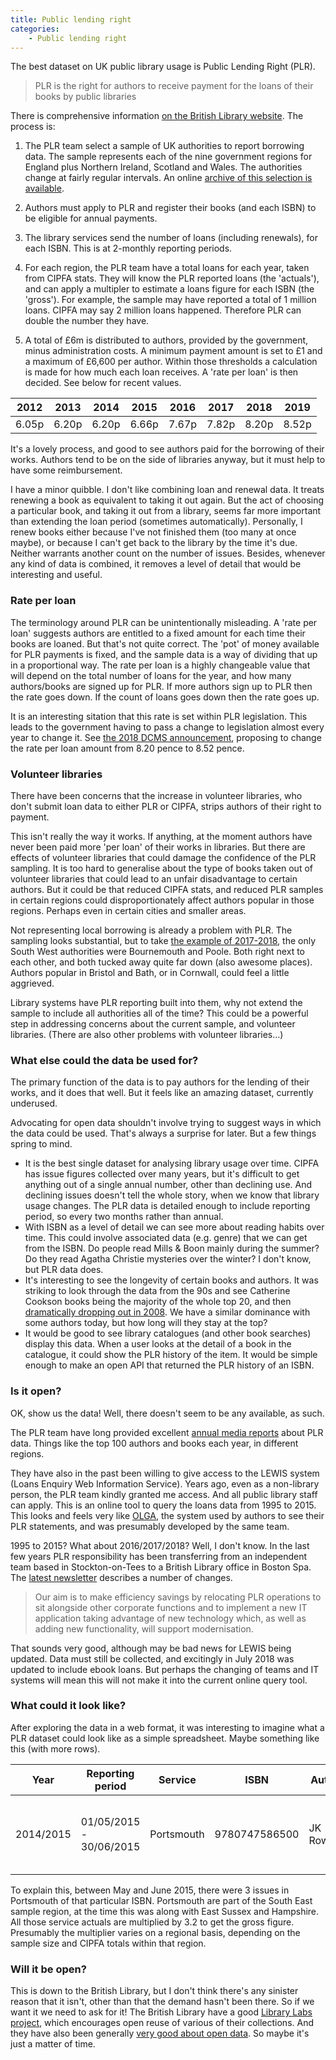 ```yaml
---
title: Public lending right
categories:
    - Public lending right
---
```


The best dataset on UK public library usage is Public Lending Right (PLR).

> PLR is the right for authors to receive payment for the loans of their books by public libraries

There is comprehensive information [on the British Library website](https://www.bl.uk/plr). The process is:

1. The PLR team select a sample of UK authorities to report borrowing data. The sample represents each of the nine government regions for England plus Northern Ireland, Scotland and Wales. The authorities change at fairly regular intervals. An online [archive of this selection is available](https://www.bl.uk/plr/uk-sample-library-archive).

2. Authors must apply to PLR and register their books (and each ISBN) to be eligible for annual payments.

3. The library services send the number of loans (including renewals), for each ISBN. This is at 2-monthly reporting periods.

4. For each region, the PLR team have a total loans for each year, taken from CIPFA stats. They will know the PLR reported loans (the 'actuals'), and can apply a multipler to estimate a loans figure for each ISBN (the 'gross'). For example, the sample may have reported a total of 1 million loans. CIPFA may say 2 million loans happened. Therefore PLR can double the number they have.

5. A total of £6m is distributed to authors, provided by the government, minus administration costs. A minimum payment amount is set to £1 and a maximum of £6,600 per author. Within those thresholds a calculation is made for how much each loan receives. A 'rate per loan' is then decided. See below for recent values.

| 2012 | 2013 | 2014 | 2015 | 2016 | 2017 | 2018 | 2019 |
| ---- | ---- | ---- | ---- | ---- | ---- | ---- | ---- |
| 6.05p | 6.20p | 6.20p | 6.66p | 7.67p | 7.82p | 8.20p | 8.52p |

It's a lovely process, and good to see authors paid for the borrowing of their works. Authors tend to be on the side of libraries anyway, but it must help to have some reimbursement. 

I have a minor quibble. I don't like combining loan and renewal data. It treats renewing a book as equivalent to taking it out again. But the act of choosing a particular book, and taking it out from a library, seems far more important than extending the loan period (sometimes automatically). Personally, I renew books either because I've not finished them (too many at once maybe), or because I can't get back to the library by the time it's due. Neither warrants another count on the number of issues. Besides, whenever any kind of data is combined, it removes a level of detail that would be interesting and useful.

### Rate per loan

The terminology around PLR can be unintentionally misleading. A 'rate per loan' suggests authors are entitled to a fixed amount for each time their books are loaned. But that's not quite correct. The 'pot' of money available for PLR payments is fixed, and the sample data is a way of dividing that up in a proportional way. The rate per loan is a highly changeable value that will depend on the total number of loans for the year, and how many authors/books are signed up for PLR. If more authors sign up to PLR then the rate goes down. If the count of loans goes down then the rate goes up.

It is an interesting sitation that this rate is set within PLR legislation. This leads to the government having to pass a change to legislation almost every year to change it. See [the 2018 DCMS announcement](https://www.gov.uk/government/consultations/public-lending-right-plr-rate-per-loan-consultation-for-payments-in-relation-to-the-201718-public-lending-right-scheme-year), proposing to change the rate per loan amount from 8.20 pence to 8.52 pence.

### Volunteer libraries

There have been concerns that the increase in volunteer libraries, who don't submit loan data to either PLR or CIPFA, strips authors of their right to payment.

This isn't really the way it works. If anything, at the moment authors have never been paid more 'per loan' of their works in libraries. But there are effects of volunteer libraries that could damage the confidence of the PLR sampling. It is too hard to generalise about the type of books taken out of volunteer libraries that could lead to an unfair disadvantage to certain authors. But it could be that reduced CIPFA stats, and reduced PLR samples in certain regions could disproportionately affect authors popular in those regions. Perhaps even in certain cities and smaller areas.

Not representing local borrowing is already a problem with PLR. The sampling looks substantial, but to take [the example of 2017-2018](https://www.bl.uk/britishlibrary/~/media/bl/global/services/plr/pdfs/samples/2017-2018.pdf), the only South West authorities were Bournemouth and Poole. Both right next to each other, and both tucked away quite far down (also awesome places). Authors popular in Bristol and Bath, or in Cornwall, could feel a little aggrieved.

Library systems have PLR reporting built into them, why not extend the sample to include all authorities all of the time? This could be a powerful step in addressing concerns about the current sample, and volunteer libraries. (There are also other problems with volunteer libraries...)

### What else could the data be used for?

The primary function of the data is to pay authors for the lending of their works, and it does that well. But it feels like an amazing dataset, currently underused.

Advocating for open data shouldn't involve trying to suggest ways in which the data could be used. That's always a surprise for later. But a few things spring to mind.

- It is the best single dataset for analysing library usage over time. CIPFA has issue figures collected over many years, but it's difficult to get anything out of a single annual number, other than declining use. And declining issues doesn't tell the whole story, when we know that library usage changes. The PLR data is detailed enough to include reporting period, so every two months rather than annual.
- With ISBN as a level of detail we can see more about reading habits over time. This could involve associated data (e.g. genre) that we can get from the ISBN. Do people read Mills & Boon mainly during the summer? Do they read Agatha Christie mysteries over the winter? I don't know, but PLR data does.
- It's interesting to see the longevity of certain books and authors. It was striking to look through the data from the 90s and see Catherine Cookson books being the majority of the whole top 20, and then [dramatically dropping out in 2008](https://www.theguardian.com/books/2010/feb/11/catherine-cookson-library-charts). We have a similar dominance with some authors today, but how long will they stay at the top?
- It would be good to see library catalogues (and other book searches) display this data. When a user looks at the detail of a book in the catalogue, it could show the PLR history of the item. It would be simple enough to make an open API that returned the PLR history of an ISBN.

### Is it open?

OK, show us the data! Well, there doesn't seem to be any available, as such.

The PLR team have long provided excellent [annual media reports](https://www.bl.uk/plr/uk-media-centre) about PLR data. Things like the top 100 authors and books each year, in different regions.

They have also in the past been willing to give access to the LEWIS system (Loans Enquiry Web Information Service). Years ago, even as a non-library person, the PLR team kindly granted me access. And all public library staff can apply. This is an online tool to query the loans data from 1995 to 2015. This looks and feels very like [OLGA](https://www.plr.uk.com/olga/login.aspx), the system used by authors to see their PLR statements, and was presumably developed by the same team.

1995 to 2015? What about 2016/2017/2018? Well, I don't know. In the last few years PLR responsibility has been transferring from an independent team based in Stockton-on-Tees to a British Library office in Boston Spa. The [latest newsletter](https://www.bl.uk/britishlibrary/~/media/bl/global/services/plr/pdfs/newsletters/2018newsletter.pdf) describes a number of changes.

>  Our aim is to make efficiency savings by relocating PLR operations to sit alongside other corporate functions and to implement a new IT application taking advantage of new technology which, as well as adding new functionality, will support modernisation. 

That sounds very good, although may be bad news for LEWIS being updated. Data must still be collected, and excitingly in July 2018 was updated to include ebook loans. But perhaps the changing of teams and IT systems will mean this will not make it into the current online query tool.

### What could it look like?

After exploring the data in a web format, it was interesting to imagine what a PLR dataset could look like as a simple spreadsheet. Maybe something like this (with more rows).

| Year | Reporting period | Service | ISBN | Author | Title | Actual | Gross | 
| ---- | ---------------- | ------- | ---- | ------ | ----- | ------ | ----- |
| 2014/2015 | 01/05/2015 - 30/06/2015 | Portsmouth | 9780747586500 | JK Rowling | Harry Potter and the Prisoner of Azkaban | 3 | 9.6 |

To explain this, between May and June 2015, there were 3 issues in Portsmouth of that particular ISBN. Portsmouth are part of the South East sample region, at the time this was along with East Sussex and Hampshire. All those service actuals are multiplied by 3.2 to get the gross figure. Presumably the multiplier varies on a regional basis, depending on the sample size and CIPFA totals within that region.

### Will it be open?

This is down to the British Library, but I don't think there's any sinister reason that it isn't, other than that the demand hasn't been there. So if we want it we need to ask for it! The British Library have a good [Library Labs project](https://www.bl.uk/projects/british-library-labs), which encourages open reuse of various of their collections. And they have also been generally [very good about open data](http://www.bl.uk/bibliographic/datafree.html). So maybe it's just a matter of time.
